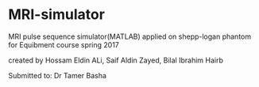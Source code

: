 # MRI-simulator
MRI pulse sequence simulator(MATLAB) applied on shepp-logan phantom for Equibment course spring 2017 

created by Hossam Eldin ALi, Saif Aldin Zayed, Bilal Ibrahim Hairb

Submitted to:
Dr Tamer Basha
